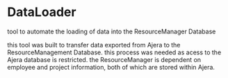 # DataLoader
tool to automate the loading of data into the ResourceManager Database

this tool was built to transfer data exported from Ajera to the ResourceManagement Database. 
this process was needed as acess to the Ajera database is restricted. 
the ResourceManager is dependent on employee and project information, both of which are stored within Ajera. 